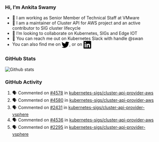 ### Hi, I’m Ankita Swamy

- 💼 I am working as Senior Member of Technical Staff at VMware
- 👀 I am a maintainer of Cluster API for AWS project and an active contributor to SIG cluster lifecycle
- 💞️ I’m looking to collaborate on Kubernetes, SIGs and Edge IOT
- 💬 You can reach me out on Kubernetes Slack with handle @swan
- You can also find me on <a href="https://twitter.com/SwamyAnkita" target="blank"><img align="center" src="https://raw.githubusercontent.com/Ankitasw/Ankitasw/master/svg/twitter.svg" alt="Ankitasw" height="25" width="25" color="#1DA1f2" /></a>, or on <a href="https://www.linkedin.com/in/Ankitaswamy/" target="blank"><img align="center" src="https://raw.githubusercontent.com/Ankitasw/Ankitasw/master/svg/linkedin.svg" alt="Ankitasw" height="25" width="25" /></a>

### GitHub Stats
![Github stats](https://github-readme-stats.vercel.app/api?username=Ankitasw&count_private=true&show_icons=true&theme=tokyonight)

### GitHub Activity 
<!--START_SECTION:activity-->
1. 🗣 Commented on [#4578](https://github.com/kubernetes-sigs/cluster-api-provider-aws/pull/4578#issuecomment-1767653353) in [kubernetes-sigs/cluster-api-provider-aws](https://github.com/kubernetes-sigs/cluster-api-provider-aws)
2. 🗣 Commented on [#4580](https://github.com/kubernetes-sigs/cluster-api-provider-aws/pull/4580#issuecomment-1766258510) in [kubernetes-sigs/cluster-api-provider-aws](https://github.com/kubernetes-sigs/cluster-api-provider-aws)
3. 🗣 Commented on [#2431](https://github.com/kubernetes-sigs/cluster-api-provider-vsphere/pull/2431#issuecomment-1765673348) in [kubernetes-sigs/cluster-api-provider-vsphere](https://github.com/kubernetes-sigs/cluster-api-provider-vsphere)
4. 🗣 Commented on [#4536](https://github.com/kubernetes-sigs/cluster-api-provider-aws/pull/4536#issuecomment-1764813277) in [kubernetes-sigs/cluster-api-provider-aws](https://github.com/kubernetes-sigs/cluster-api-provider-aws)
5. 🗣 Commented on [#2295](https://github.com/kubernetes-sigs/cluster-api-provider-vsphere/issues/2295#issuecomment-1761216653) in [kubernetes-sigs/cluster-api-provider-vsphere](https://github.com/kubernetes-sigs/cluster-api-provider-vsphere)
<!--END_SECTION:activity-->
